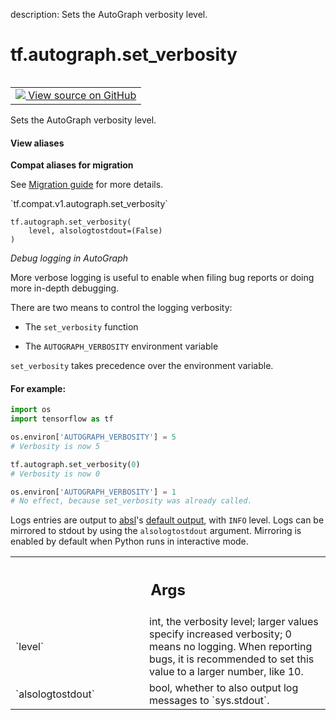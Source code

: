 description: Sets the AutoGraph verbosity level.

<div itemscope itemtype="http://developers.google.com/ReferenceObject">
<meta itemprop="name" content="tf.autograph.set_verbosity" />
<meta itemprop="path" content="Stable" />
</div>

# tf.autograph.set_verbosity

<!-- Insert buttons and diff -->

<table class="tfo-notebook-buttons tfo-api nocontent" align="left">
<td>
  <a target="_blank" href="https://github.com/tensorflow/tensorflow/blob/r2.3/tensorflow/python/autograph/utils/ag_logging.py#L40-L88">
    <img src="https://www.tensorflow.org/images/GitHub-Mark-32px.png" />
    View source on GitHub
  </a>
</td>
</table>



Sets the AutoGraph verbosity level.

<section class="expandable">
  <h4 class="showalways">View aliases</h4>
  <p>
<b>Compat aliases for migration</b>
<p>See
<a href="https://www.tensorflow.org/guide/migrate">Migration guide</a> for
more details.</p>
<p>`tf.compat.v1.autograph.set_verbosity`</p>
</p>
</section>

<pre class="devsite-click-to-copy prettyprint lang-py tfo-signature-link">
<code>tf.autograph.set_verbosity(
    level, alsologtostdout=(False)
)
</code></pre>



<!-- Placeholder for "Used in" -->

_Debug logging in AutoGraph_

More verbose logging is useful to enable when filing bug reports or doing
more in-depth debugging.

There are two means to control the logging verbosity:

 * The `set_verbosity` function

 * The `AUTOGRAPH_VERBOSITY` environment variable

`set_verbosity` takes precedence over the environment variable.

#### For example:



```python
import os
import tensorflow as tf

os.environ['AUTOGRAPH_VERBOSITY'] = 5
# Verbosity is now 5

tf.autograph.set_verbosity(0)
# Verbosity is now 0

os.environ['AUTOGRAPH_VERBOSITY'] = 1
# No effect, because set_verbosity was already called.
```

Logs entries are output to [absl](https://abseil.io)'s 
[default output](https://abseil.io/docs/python/guides/logging),
with `INFO` level.
Logs can be mirrored to stdout by using the `alsologtostdout` argument.
Mirroring is enabled by default when Python runs in interactive mode.

<!-- Tabular view -->
 <table class="responsive fixed orange">
<colgroup><col width="214px"><col></colgroup>
<tr><th colspan="2"><h2 class="add-link">Args</h2></th></tr>

<tr>
<td>
`level`
</td>
<td>
int, the verbosity level; larger values specify increased verbosity;
0 means no logging. When reporting bugs, it is recommended to set this
value to a larger number, like 10.
</td>
</tr><tr>
<td>
`alsologtostdout`
</td>
<td>
bool, whether to also output log messages to `sys.stdout`.
</td>
</tr>
</table>

